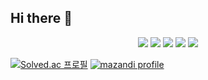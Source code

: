 ## Hi there 👋
<p align="center">
    <img src = "https://img.shields.io/badge/C++-00599C.svg?&style=flat&logo=Cplusplus&logoColor=White">
    <img src = "https://img.shields.io/badge/C%23-A566FF?style=flat&logo=csharp&logoColor=white">
    <img src = "https://img.shields.io/badge/java-007396?style=flat&logo=OpenJDK&logoColor=white">
    <img src = "https://img.shields.io/badge/Made%20with-Unity-57b9d3.svg?style=flat&logo=unity">
    <a href = "discordapp.com/users/381621213597794314"><img src = "https://img.shields.io/badge/Discord-5865F2.svg?style=flat&logo=Discord&logoColor=white">
</p>

[![Solved.ac 프로필](http://mazassumnida.wtf/api/v2/generate_badge?boj=sh010510)](https://solved.ac/sh010510)
[![mazandi profile](http://mazandi.herokuapp.com/api?handle=sh010510&theme=dark)](https://solved.ac/sh010510)

<!--
**swatper/swatper** is a ✨ _special_ ✨ repository because its `README.md` (this file) appears on your GitHub profile.

Here are some ideas to get you started:

- 🔭 I’m currently working on ...
- 🌱 I’m currently learning ...
- 👯 I’m looking to collaborate on ...
- 🤔 I’m looking for help with ...
- 💬 Ask me about ...
- 📫 How to reach me: ...
- 😄 Pronouns: ...
- ⚡ Fun fact: ...
-->
